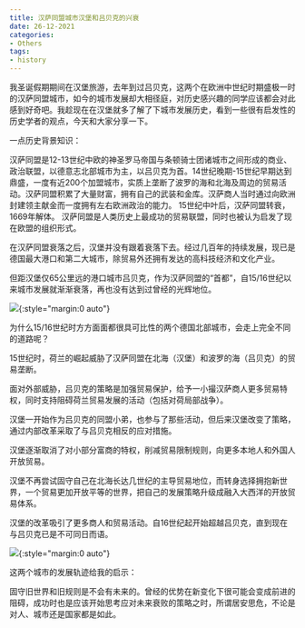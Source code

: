 ```yaml
---
title: 汉萨同盟城市汉堡和吕贝克的兴衰
date: 26-12-2021
categories: 
- Others
tags: 
- history
---
```


我圣诞假期期间在汉堡旅游，去年到过吕贝克，这两个在欧洲中世纪时期盛极一时的汉萨同盟城市，如今的城市发展却大相径庭，对历史感兴趣的同学应该都会对此感到好奇吧。我趁现在在汉堡就多了解了下城市发展历史，看到一些很有启发性的历史学者的观点，今天和大家分享一下。



一点历史背景知识：

汉萨同盟是12-13世纪中欧的神圣罗马帝国与条顿骑士团诸城市之间形成的商业、政治联盟，以德意志北部城市为主，以吕贝克为首。14世纪晚期-15世纪早期达到鼎盛，一度有近200个加盟城市，实质上垄断了波罗的海和北海及周边的贸易活动。汉萨同盟积累了大量财富，拥有自己的武装和金库。汉萨商人当时通过向欧洲封建领主献金而一度拥有左右欧洲政治的能力。
15世纪中叶后，汉萨同盟转衰，1669年解体。
汉萨同盟是人类历史上最成功的贸易联盟，同时也被认为启发了现在欧盟的组织形式。

在汉萨同盟衰落之后，汉堡并没有跟着衰落下去。经过几百年的持续发展，现已是德国最大港口和第二大城市，除贸易外还拥有发达的高科技经济和文化产业。

但距汉堡仅65公里远的港口城市吕贝克，作为汉萨同盟的“首都”，自15/16世纪以来城市发展就渐渐衰落，再也没有达到过曾经的光辉地位。

![](../../../../../assets/images/hansa-1.jpeg){:style="margin:0 auto"}

为什么15/16世纪时方方面面都很具可比性的两个德国北部城市，会走上完全不同的道路呢？

15世纪时，荷兰的崛起威胁了汉萨同盟在北海（汉堡）和波罗的海（吕贝克）的贸易垄断。

面对外部威胁，吕贝克的策略是加强贸易保护，给予一小撮汉萨商人更多贸易特权，同时支持阻碍荷兰贸易发展的活动（包括对荷局部战争）。

汉堡一开始作为吕贝克的同盟小弟，也参与了那些活动，但后来汉堡改变了策略，通过内部改革采取了与吕贝克相反的应对措施。

汉堡逐渐取消了对小部分富商的特权，削减贸易限制规则，向更多本地人和外国人开放贸易。

汉堡不再尝试固守自己在北海长达几世纪的主导贸易地位，而转身选择拥抱新世界，一个贸易更加开放平等的世界，把自己的发展策略升级成融入大西洋的开放贸易体系。

汉堡的改革吸引了更多商人和贸易活动。自16世纪起开始超越吕贝克，直到现在与吕贝克已是不可同日而语。

![](../../../../../assets/images/hansa-2.jpeg){:style="margin:0 auto"}

这两个城市的发展轨迹给我的启示：

固守旧世界和旧规则是不会有未来的。曾经的优势在新变化下很可能会变成前进的阻碍，成功时也是应该开始思考应对未来衰败的策略之时，所谓居安思危，不论是对人、城市还是国家都是如此。